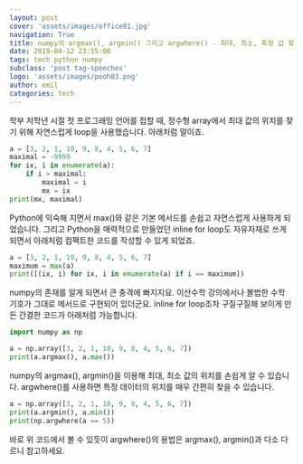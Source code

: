 ```yaml
---
layout: post
cover: 'assets/images/office01.jpg'
navigation: True
title: numpy의 argmax(), argmin() 그리고 argwhere() - 최대, 최소, 특정 값 찾기
date: 2019-04-12 23:55:00
tags: tech python numpy
subclass: 'post tag-speeches'
logo: 'assets/images/pooh03.png'
author: emil
categories: tech
---
```


학부 저학년 시절 첫 프로그래밍 언어를 접할 때, 정수형 array에서 최대 값의 위치를 찾기 위해 자연스럽게 loop을 사용했습니다. 아래처럼 말이죠.


```python
a = [3, 2, 1, 10, 9, 8, 4, 5, 6, 7]
maximal = -9999
for ix, i in enumerate(a):
    if i > maximal:
        maximal = i
        mx = ix
print(mx, maximal)
```

Python에 익숙해 지면서 max()와 같은 기본 메서드를 손쉽고 자연스럽게 사용하게 되었습니다. 그리고 Python을 매력적으로 만들었던 inline for loop도 자유자재로 쓰게 되면서 아래처럼 컴팩트한 코드를 작성할 수 있게 되었죠.

```python
a = [3, 2, 1, 10, 9, 8, 4, 5, 6, 7]
maximum = max(a)
print([(ix, i) for ix, i in enumerate(a) if i == maximum])
```

numpy의 존재를 알게 되면서 큰 충격에 빠지지요. 이산수학 강의에서나 볼법한 수학 기호가 그대로 메서드로 구현되어 있더군요. inline for loop조차 구질구질해 보이게 만든 간결한 코드가 아래처럼 가능합니다.

```python
import numpy as np

a = np.array([3, 2, 1, 10, 9, 8, 4, 5, 6, 7])
print(a.argmax(), a.max())
```

numpy의 argmax(), argmin()을 이용해 최대, 최소 값의 위치를 손쉽게 알 수 있습니다. argwhere()를 사용하면 특정 데이터의 위치를 매우 간편히 찾을 수 있습니다.

```python
a = np.array([3, 2, 1, 10, 9, 8, 4, 5, 6, 7])
print(a.argmin(), a.min())
print(np.argwhere(a == 5))
```

바로 위 코드에서 볼 수 있듯이 argwhere()의 용법은 argmax(), argmin()과 다소 다르니 참고하세요.

